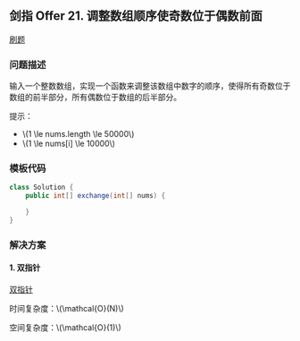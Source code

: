 <script src="https://cdn.bootcss.com/mathjax/2.7.7/MathJax.js?config=TeX-AMS-MML_HTMLorMML"></script>

## 剑指 Offer 21. 调整数组顺序使奇数位于偶数前面

[刷题](qu021/solu/Solution.java)

### 问题描述

输入一个整数数组，实现一个函数来调整该数组中数字的顺序，使得所有奇数位于数组的前半部分，所有偶数位于数组的后半部分。

提示：

* \\(1 \le nums.length \le 50000\\)
* \\(1 \le nums[i] \le 10000\\)

### 模板代码

``` java
class Solution {
    public int[] exchange(int[] nums) {

    }
}
```

### 解决方案

#### 1. 双指针

[双指针](qu021/solu1/Solution.java)

时间复杂度：\\(\mathcal{O}(N)\\)

空间复杂度：\\(\mathcal{O}(1)\\)
